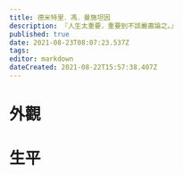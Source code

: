 ```yaml
---
title: 德米特里．馮．曼施坦因
description: 『人生太重要，重要到不該嚴肅論之。』
published: true
date: 2021-08-23T08:07:23.537Z
tags: 
editor: markdown
dateCreated: 2021-08-22T15:57:38.407Z
---
```


# 外觀


# 生平
